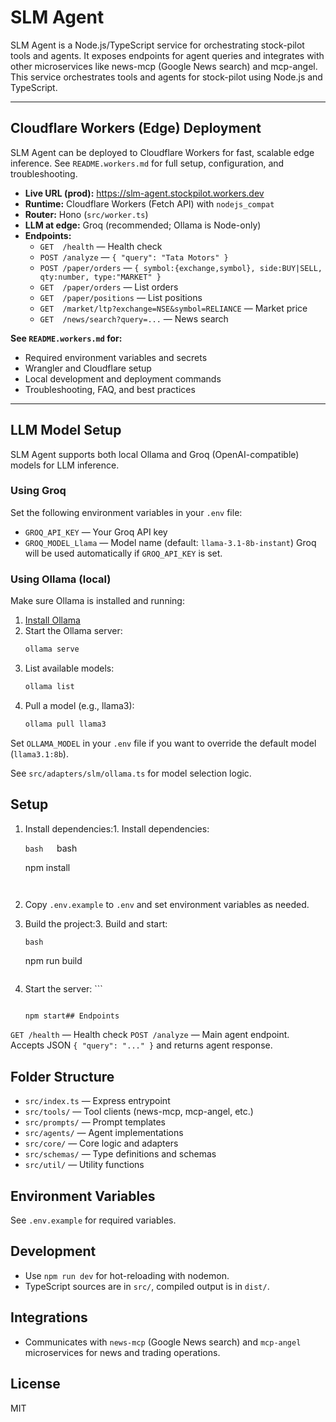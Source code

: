 # SLM Agent



SLM Agent is a Node.js/TypeScript service for orchestrating stock-pilot tools and agents. It exposes endpoints for agent queries and integrates with other microservices like news-mcp (Google News search) and mcp-angel. This service orchestrates tools and agents for stock-pilot using Node.js and TypeScript.

---

## Cloudflare Workers (Edge) Deployment

SLM Agent can be deployed to Cloudflare Workers for fast, scalable edge inference. See `README.workers.md` for full setup, configuration, and troubleshooting.

- **Live URL (prod):** https://slm-agent.stockpilot.workers.dev
- **Runtime:** Cloudflare Workers (Fetch API) with `nodejs_compat`
- **Router:** Hono (`src/worker.ts`)
- **LLM at edge:** Groq (recommended; Ollama is Node-only)
- **Endpoints:**
  - `GET  /health` — Health check
  - `POST /analyze` — `{ "query": "Tata Motors" }`
  - `POST /paper/orders` — `{ symbol:{exchange,symbol}, side:BUY|SELL, qty:number, type:"MARKET" }`
  - `GET  /paper/orders` — List orders
  - `GET  /paper/positions` — List positions
  - `GET  /market/ltp?exchange=NSE&symbol=RELIANCE` — Market price
  - `GET  /news/search?query=...` — News search

**See `README.workers.md` for:**
- Required environment variables and secrets
- Wrangler and Cloudflare setup
- Local development and deployment commands
- Troubleshooting, FAQ, and best practices

---

## LLM Model Setup

SLM Agent supports both local Ollama and Groq (OpenAI-compatible) models for LLM inference.

### Using Groq

Set the following environment variables in your `.env` file:
- `GROQ_API_KEY` — Your Groq API key
- `GROQ_MODEL_Llama` — Model name (default: `llama-3.1-8b-instant`)
Groq will be used automatically if `GROQ_API_KEY` is set.

### Using Ollama (local)

Make sure Ollama is installed and running:
1. [Install Ollama](https://ollama.com/download)
2. Start the Ollama server:
   ```bash
   ollama serve
   ```
3. List available models:
   ```bash
   ollama list
   ```
4. Pull a model (e.g., llama3):
   ```bash
   ollama pull llama3
   ```
Set `OLLAMA_MODEL` in your `.env` file if you want to override the default model (`llama3.1:8b`).

See `src/adapters/slm/ollama.ts` for model selection logic.

## Setup



1. Install dependencies:1. Install dependencies:

   ```bash   ```bash

   npm install

   ```   ```

2. Copy `.env.example` to `.env` and set environment variables as needed.

3. Build the project:3. Build and start:

   ```bash   ```

   npm run build

   ```   npm start

4. Start the server:   ```

   ```bash

   npm start## Endpoints

`GET /health` — Health check
`POST /analyze` — Main agent endpoint. Accepts JSON `{ "query": "..." }` and returns agent response.

## Folder Structure

- `src/index.ts` — Express entrypoint
- `src/tools/` — Tool clients (news-mcp, mcp-angel, etc.)
- `src/prompts/` — Prompt templates
- `src/agents/` — Agent implementations
- `src/core/` — Core logic and adapters
- `src/schemas/` — Type definitions and schemas
- `src/util/` — Utility functions

## Environment Variables

See `.env.example` for required variables. 

## Development

- Use `npm run dev` for hot-reloading with nodemon.
- TypeScript sources are in `src/`, compiled output is in `dist/`.

## Integrations

- Communicates with `news-mcp` (Google News search) and `mcp-angel` microservices for news and trading operations.

## License

MIT
